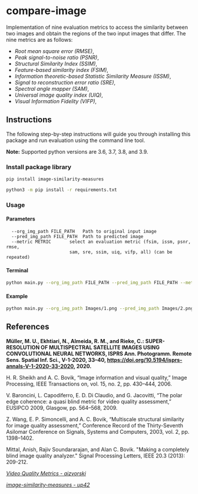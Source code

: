 # compare-image
 Implementation of nine evaluation metrics to access the similarity between two images and obtain the regions of the two input images that differ. The nine metrics are as follows:
 * <i>Root mean square error (RMSE)</i>,
 * <i>Peak signal-to-noise ratio (PSNR)</i>,
 * <i>Structural Similarity Index (SSIM)</i>,
 * <i>Feature-based similarity index (FSIM)</i>,
 * <i>Information theoretic-based Statistic Similarity Measure (ISSM)</i>,
 * <i>Signal to reconstruction error ratio (SRE)</i>,
 * <i>Spectral angle mapper (SAM)</i>,
 * <i>Universal image quality index (UIQ)</i>,
 * <i>Visual Information Fidelity (VIFP)</i>,
 
 ## Instructions
 The following step-by-step instructions will guide you through installing this package and run evaluation using the command line tool.

 **Note:** Supported python versions are 3.6, 3.7, 3.8, and 3.9.
 
 ### Install package library
 
```bash
pip install image-similarity-measures
```

```bash
python3 -m pip install -r requirements.txt
```

### Usage

#### Parameters
```
  --org_img_path FILE_PATH   Path to original input image
  --pred_img_path FILE_PATH  Path to predicted image
  --metric METRIC       select an evaluation metric (fsim, issm, psnr, rmse,
                        sam, sre, ssim, uiq, vifp, all) (can be repeated)
```
 
 #### Terminal
```bash
python main.py --org_img_path FILE_PATH --pred_img_path FILE_PATH --metric METRIC
```
#### Example
 
```bash
python main.py --org_img_path Images/1.png --pred_img_path Images/2.png --metric all
```

## References

<strong>Müller, M. U., Ekhtiari, N., Almeida, R. M., and Rieke, C.: SUPER-RESOLUTION OF MULTISPECTRAL
SATELLITE IMAGES USING CONVOLUTIONAL NEURAL NETWORKS, ISPRS Ann. Photogramm. Remote Sens.
Spatial Inf. Sci., V-1-2020, 33–40, https://doi.org/10.5194/isprs-annals-V-1-2020-33-2020, 2020.</strong>

H. R. Sheikh and A. C. Bovik, “Image information and visual quality,” Image Processing, IEEE Transactions on, vol. 15, no. 2, pp. 430–444, 2006.

V. Baroncini, L. Capodiferro, E. D. Di Claudio, and G. Jacovitti, “The polar edge coherence: a quasi blind metric for video quality assessment,” EUSIPCO 2009, Glasgow, pp. 564–568, 2009.

Z. Wang, E. P. Simoncelli, and A. C. Bovik, “Multiscale structural similarity for image quality assessment,” Conference Record of the Thirty-Seventh Asilomar Conference on Signals, Systems and Computers, 2003, vol. 2, pp. 1398–1402.

Mittal, Anish, Rajiv Soundararajan, and Alan C. Bovik. "Making a completely blind image quality analyzer." Signal Processing Letters, IEEE 20.3 (2013): 209-212.

<i><a href="https://github.com/aizvorski/video-quality">Video Quality Metrics - aizvorski</a></i>

<i><a href="https://github.com/up42/image-similarity-measures">image-similarity-measures - up42</a></i>
